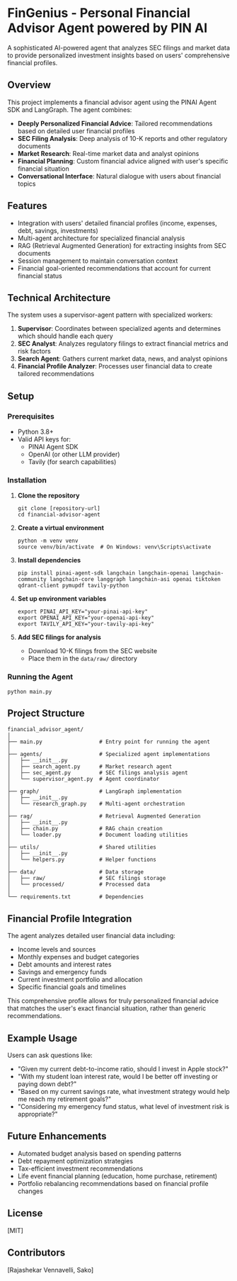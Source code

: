 
# FinGenius - Personal Financial Advisor Agent powered by PIN AI

A sophisticated AI-powered agent that analyzes SEC filings and market data to provide personalized investment insights based on users' comprehensive financial profiles.

## Overview

This project implements a financial advisor agent using the PINAI Agent SDK and LangGraph. The agent combines:

- **Deeply Personalized Financial Advice**: Tailored recommendations based on detailed user financial profiles
- **SEC Filing Analysis**: Deep analysis of 10-K reports and other regulatory documents
- **Market Research**: Real-time market data and analyst opinions
- **Financial Planning**: Custom financial advice aligned with user's specific financial situation
- **Conversational Interface**: Natural dialogue with users about financial topics

## Features

- Integration with users' detailed financial profiles (income, expenses, debt, savings, investments)
- Multi-agent architecture for specialized financial analysis
- RAG (Retrieval Augmented Generation) for extracting insights from SEC documents
- Session management to maintain conversation context
- Financial goal-oriented recommendations that account for current financial status

## Technical Architecture

The system uses a supervisor-agent pattern with specialized workers:

1. **Supervisor**: Coordinates between specialized agents and determines which should handle each query
2. **SEC Analyst**: Analyzes regulatory filings to extract financial metrics and risk factors
3. **Search Agent**: Gathers current market data, news, and analyst opinions
4. **Financial Profile Analyzer**: Processes user financial data to create tailored recommendations

## Setup

### Prerequisites

- Python 3.8+
- Valid API keys for:
  - PINAI Agent SDK
  - OpenAI (or other LLM provider)
  - Tavily (for search capabilities)

### Installation

1. **Clone the repository**
   ```
   git clone [repository-url]
   cd financial-advisor-agent
   ```

2. **Create a virtual environment**
   ```
   python -m venv venv
   source venv/bin/activate  # On Windows: venv\Scripts\activate
   ```

3. **Install dependencies**
   ```
   pip install pinai-agent-sdk langchain langchain-openai langchain-community langchain-core langgraph langchain-asi openai tiktoken qdrant-client pymupdf tavily-python
   ```

4. **Set up environment variables**
   ```
   export PINAI_API_KEY="your-pinai-api-key"
   export OPENAI_API_KEY="your-openai-api-key"
   export TAVILY_API_KEY="your-tavily-api-key"
   ```

5. **Add SEC filings for analysis**
   - Download 10-K filings from the SEC website
   - Place them in the `data/raw/` directory

### Running the Agent

```
python main.py
```

## Project Structure

```
financial_advisor_agent/
│
├── main.py                  # Entry point for running the agent
│
├── agents/                  # Specialized agent implementations
│   ├── __init__.py
│   ├── search_agent.py      # Market research agent
│   ├── sec_agent.py         # SEC filings analysis agent
│   └── supervisor_agent.py  # Agent coordinator
│
├── graph/                   # LangGraph implementation
│   ├── __init__.py
│   └── research_graph.py    # Multi-agent orchestration
│
├── rag/                     # Retrieval Augmented Generation
│   ├── __init__.py
│   ├── chain.py             # RAG chain creation
│   └── loader.py            # Document loading utilities
│
├── utils/                   # Shared utilities
│   ├── __init__.py
│   └── helpers.py           # Helper functions
│
├── data/                    # Data storage
│   ├── raw/                 # SEC filings storage
│   └── processed/           # Processed data
│
└── requirements.txt         # Dependencies
```

## Financial Profile Integration

The agent analyzes detailed user financial data including:
- Income levels and sources
- Monthly expenses and budget categories
- Debt amounts and interest rates
- Savings and emergency funds
- Current investment portfolio and allocation
- Specific financial goals and timelines

This comprehensive profile allows for truly personalized financial advice that matches the user's exact financial situation, rather than generic recommendations.

## Example Usage

Users can ask questions like:
- "Given my current debt-to-income ratio, should I invest in Apple stock?"
- "With my student loan interest rate, would I be better off investing or paying down debt?"
- "Based on my current savings rate, what investment strategy would help me reach my retirement goals?"
- "Considering my emergency fund status, what level of investment risk is appropriate?"

## Future Enhancements

- Automated budget analysis based on spending patterns
- Debt repayment optimization strategies
- Tax-efficient investment recommendations
- Life event financial planning (education, home purchase, retirement)
- Portfolio rebalancing recommendations based on financial profile changes

## License

[MIT]

## Contributors

[Rajashekar Vennavelli, Sako]
